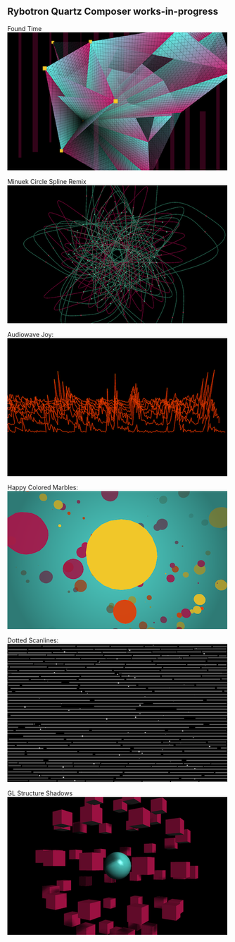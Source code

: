 Rybotron Quartz Composer works-in-progress
------------------------------------------

Found Time
<br />
![Found Time](/images/foundtime.png)

Minuek Circle Spline Remix
![Found Time](/images/minuekcirclesplineremix.png)

Audiowave Joy:
<br />
![audiowavejoy](/images/audiowavejoy.png)

Happy Colored Marbles:
<br />
![Happy Colored Marbles](/images/happycoloredmarbles.png)

Dotted Scanlines:
<br />
![Dotted Scanlines](/images/dottedscanlines.png)

GL Structure Shadows
<br />
![GL Structure Shadows](/images/glstructureshadows.png)

